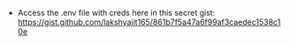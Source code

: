 - Access the .env file with creds here in this secret gist: https://gist.github.com/lakshyajit165/861b7f5a47a6f99af3caedec1538c10e
